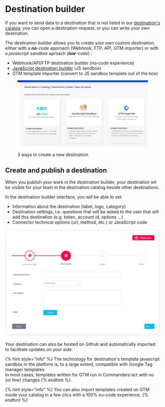 # Destination builder

If you want to send data to a destination that is not listed in our [destination's catalog](../destinations-catalog/), you can open a destination request, or you can write your own destination.

The destination builder allows you to create your own custom destination, either with a _**no**-code_ approach (Webhook, FTP, API, GTM importer) or with a _javascript sandbox_ aproach (_**low**-code_) :

* Webhook/API/FTP destination builder (no-code experience)
* [JavaScript destination builder](javascript-destination-builder/) (JS sandbox)
* GTM template importer (convert to JS sandbox template out of the box)

<figure><img src="../../../.gitbook/assets/image (17).png" alt=""><figcaption><p>3 ways to create a new destination</p></figcaption></figure>

## Create and publish a destination

When you publish your work in the destination builder, your destination wil be visible for your team in the destination catalog beside other destinations.

In the destination builder interface, you will be able to set:

* Information about the destination (label, logo, category)
* Destination settings, i.e. questions that will be asked to the user that will add this destination (e.g. token, account id, options ...)
* Connector technical options (url, method, etc.) or JavaScript code

![](<../../../.gitbook/assets/image (3) (2).png>)

Your destination can also be hosted on Github and automatically imported to facilitate updates on your side.

{% hint style="info" %}
The technology for destination's template javascript sandbox in the platform is, to a large extent, compatible with Google Tag manager templates. \
In most cases, templates written for GTM run in Commanders'act with no (or few) changes
{% endhint %}

{% hint style="info" %}
You can also import templates created on GTM inside your catalog in a few clics with a 100% no-code experience.
{% endhint %}
